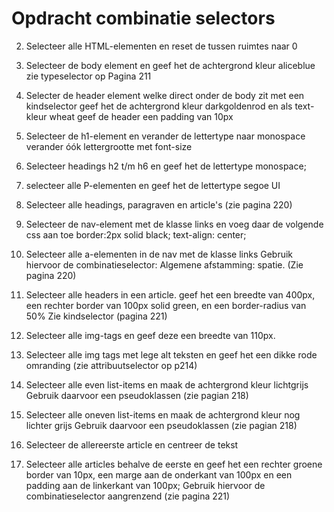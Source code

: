 # Opdracht combinatie selectors

2. Selecteer alle HTML-elementen en reset de tussen ruimtes naar 0

3. Selecteer de body element en geef het de achtergrond kleur aliceblue
zie typeselector op Pagina 211

4. Selecter de header element welke direct onder de body zit met een kindselector 
geef het de achtergrond kleur darkgoldenrod en als text-kleur wheat 
geef de header een padding van 10px

5. Selecteer de h1-element en verander de lettertype naar monospace
verander óók lettergrootte met font-size

6. Selecteer headings h2 t/m h6 en geef het de lettertype monospace;

7. selecteer alle P-elementen en geef het de lettertype segoe UI 

8. Selecteer alle headings, paragraven en article's
(zie pagina 220)

9. Selecteer de nav-element met de klasse links en voeg daar de volgende 
css aan toe 
    border:2px solid black;
    text-align: center;

10. Selecteer alle a-elementen in de nav met de klasse links
Gebruik hiervoor de combinatieselector: Algemene afstamming: spatie. (Zie pagina 220)

11. Selecteer alle headers in een article. geef het een breedte van 400px, een rechter border van 100px solid green, en een border-radius van 50%
Zie kindselector (pagina 221)


12. Selecteer alle img-tags en geef deze een breedte van 110px.

13. Selecteer alle img tags met lege alt teksten en geef het een dikke rode omranding 
(zie attribuutselector op p214)

1.  Selecteer alle even list-items en maak de achtergrond kleur lichtgrijs 
Gebruik daarvoor een pseudoklassen (zie pagian 218)

1.  Selecteer alle oneven list-items en maak de achtergrond kleur nog lichter grijs
Gebruik daarvoor een pseudoklassen (zie pagian 218)

1.  Selecteer de allereerste article en centreer de tekst

2.  Selecteer alle articles behalve de eerste en geef het een rechter groene border van 10px, een marge aan de onderkant van 100px en een padding aan de linkerkant van 100px;
Gebruik hiervoor de combinatieselector aangrenzend (zie pagina 221)
